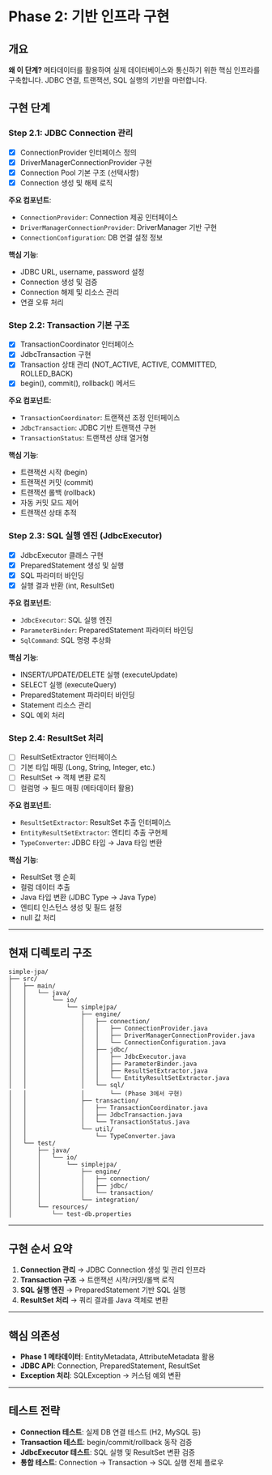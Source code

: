 # Phase 2: 기반 인프라 구현

## 개요
**왜 이 단계?** 메타데이터를 활용하여 실제 데이터베이스와 통신하기 위한 핵심 인프라를 구축합니다. JDBC 연결, 트랜잭션, SQL 실행의 기반을 마련합니다.

## 구현 단계

### Step 2.1: JDBC Connection 관리
- [x] ConnectionProvider 인터페이스 정의
- [x] DriverManagerConnectionProvider 구현
- [x] Connection Pool 기본 구조 (선택사항)
- [x] Connection 생성 및 해제 로직

**주요 컴포넌트**:
- `ConnectionProvider`: Connection 제공 인터페이스
- `DriverManagerConnectionProvider`: DriverManager 기반 구현
- `ConnectionConfiguration`: DB 연결 설정 정보

**핵심 기능**:
- JDBC URL, username, password 설정
- Connection 생성 및 검증
- Connection 해제 및 리소스 관리
- 연결 오류 처리

### Step 2.2: Transaction 기본 구조
- [x] TransactionCoordinator 인터페이스
- [x] JdbcTransaction 구현
- [x] Transaction 상태 관리 (NOT_ACTIVE, ACTIVE, COMMITTED, ROLLED_BACK)
- [x] begin(), commit(), rollback() 메서드

**주요 컴포넌트**:
- `TransactionCoordinator`: 트랜잭션 조정 인터페이스
- `JdbcTransaction`: JDBC 기반 트랜잭션 구현
- `TransactionStatus`: 트랜잭션 상태 열거형

**핵심 기능**:
- 트랜잭션 시작 (begin)
- 트랜잭션 커밋 (commit)
- 트랜잭션 롤백 (rollback)
- 자동 커밋 모드 제어
- 트랜잭션 상태 추적

### Step 2.3: SQL 실행 엔진 (JdbcExecutor)
- [x] JdbcExecutor 클래스 구현
- [x] PreparedStatement 생성 및 실행
- [x] SQL 파라미터 바인딩
- [x] 실행 결과 반환 (int, ResultSet)

**주요 컴포넌트**:
- `JdbcExecutor`: SQL 실행 엔진
- `ParameterBinder`: PreparedStatement 파라미터 바인딩
- `SqlCommand`: SQL 명령 추상화

**핵심 기능**:
- INSERT/UPDATE/DELETE 실행 (executeUpdate)
- SELECT 실행 (executeQuery)
- PreparedStatement 파라미터 바인딩
- Statement 리소스 관리
- SQL 예외 처리

### Step 2.4: ResultSet 처리
- [ ] ResultSetExtractor 인터페이스
- [ ] 기본 타입 매핑 (Long, String, Integer, etc.)
- [ ] ResultSet → 객체 변환 로직
- [ ] 컬럼명 → 필드 매핑 (메타데이터 활용)

**주요 컴포넌트**:
- `ResultSetExtractor`: ResultSet 추출 인터페이스
- `EntityResultSetExtractor`: 엔티티 추출 구현체
- `TypeConverter`: JDBC 타입 → Java 타입 변환

**핵심 기능**:
- ResultSet 행 순회
- 컬럼 데이터 추출
- Java 타입 변환 (JDBC Type → Java Type)
- 엔티티 인스턴스 생성 및 필드 설정
- null 값 처리

---

## 현재 디렉토리 구조

```
simple-jpa/
├── src/
│   ├── main/
│   │   └── java/
│   │       └── io/
│   │           └── simplejpa/
│   │               ├── engine/
│   │               │   ├── connection/
│   │               │   │   ├── ConnectionProvider.java
│   │               │   │   ├── DriverManagerConnectionProvider.java
│   │               │   │   └── ConnectionConfiguration.java
│   │               │   ├── jdbc/
│   │               │   │   ├── JdbcExecutor.java
│   │               │   │   ├── ParameterBinder.java
│   │               │   │   ├── ResultSetExtractor.java
│   │               │   │   └── EntityResultSetExtractor.java
│   │               │   └── sql/
│   │               │       └── (Phase 3에서 구현)
│   │               ├── transaction/
│   │               │   ├── TransactionCoordinator.java
│   │               │   ├── JdbcTransaction.java
│   │               │   └── TransactionStatus.java
│   │               └── util/
│   │                   └── TypeConverter.java
│   └── test/
│       ├── java/
│       │   └── io/
│       │       └── simplejpa/
│       │           ├── engine/
│       │           │   ├── connection/
│       │           │   ├── jdbc/
│       │           │   └── transaction/
│       │           └── integration/
│       └── resources/
│           └── test-db.properties
```

---

## 구현 순서 요약

1. **Connection 관리** → JDBC Connection 생성 및 관리 인프라
2. **Transaction 구조** → 트랜잭션 시작/커밋/롤백 로직
3. **SQL 실행 엔진** → PreparedStatement 기반 SQL 실행
4. **ResultSet 처리** → 쿼리 결과를 Java 객체로 변환

---

## 핵심 의존성

- **Phase 1 메타데이터**: EntityMetadata, AttributeMetadata 활용
- **JDBC API**: Connection, PreparedStatement, ResultSet
- **Exception 처리**: SQLException → 커스텀 예외 변환

---

## 테스트 전략

- **Connection 테스트**: 실제 DB 연결 테스트 (H2, MySQL 등)
- **Transaction 테스트**: begin/commit/rollback 동작 검증
- **JdbcExecutor 테스트**: SQL 실행 및 ResultSet 변환 검증
- **통합 테스트**: Connection → Transaction → SQL 실행 전체 플로우
